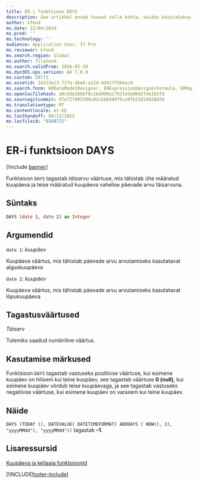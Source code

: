 ```yaml
---
title: ER-i funktsioon DAYS
description: See artikkel annab teavet selle kohta, kuidas kasutatakse funktsiooni DAYS Electronic Reporting (ER).
author: kfend
ms.date: 12/04/2019
ms.prod: ''
ms.technology: ''
audience: Application User, IT Pro
ms.reviewer: kfend
ms.search.region: Global
ms.author: filatovm
ms.search.validFrom: 2016-02-28
ms.dyn365.ops.version: AX 7.0.0
ms.custom: 58771
ms.assetid: 24223e13-727a-4be6-a22d-4d427f504ac9
ms.search.form: ERDataModelDesigner, ERExpressionDesignerFormula, ERMappedFormatDesigner, ERModelMappingDesigner
ms.openlocfilehash: a0c50e36bbf0c2bd999a17631e3e00d2feb162fd
ms.sourcegitcommit: 87e727005399c82cbb6509f5ce9fb33d18928d30
ms.translationtype: MT
ms.contentlocale: et-EE
ms.lasthandoff: 08/12/2022
ms.locfileid: "9268721"
---
```

# <a name="days-er-function"></a>ER-i funktsioon DAYS

[!include [banner](../includes/banner.md)]

Funktsioon `DAYS` tagastab *täisarvu* väärtuse, mis tähistab ühe määratud kuupäeva ja teise määratud kuupäeva vahelise päevade arvu täisarvuna.

## <a name="syntax"></a>Süntaks

```vb
DAYS (date 1, date 2) as Integer
```

## <a name="arguments"></a>Argumendid

`date 1`: *kuupäev*

Kuupäeva väärtus, mis tähistab päevade arvu arvutamiseks kasutatavat alguskuupäeva

`date 2`: *kuupäev*

Kuupäeva väärtus, mis tähistab päevade arvu arvutamiseks kasutatavat lõpukuupäeva

## <a name="return-values"></a>Tagastusväärtused

*Täisarv*

Tulemiks saadud numbriline väärtus.

## <a name="usage-notes"></a>Kasutamise märkused

Funktsioon `DAYS` tagastab vastuseks positiivse väärtuse, kui esimene kuupäev on hilisem kui teine kuupäev, see tagastab väärtuse **0 (null)**, kui esimene kuupäev võrdub teise kuupäevaga, ja see tagastab vastuseks negatiivse väärtuse, kui esimene kuupäev on varasem kui teine kuupäev.

## <a name="example"></a>Näide

`DAYS (TODAY (), DATEVALUE( DATETIMEFORMAT( ADDDAYS ( NOW(), 1), "yyyyMMdd"), "yyyyMMdd"))` tagastab **–1**.

## <a name="additional-resources"></a>Lisaressursid

[Kuupäeva ja kellaaja funktsioonid](er-functions-category-datetime.md)


[!INCLUDE[footer-include](../../../includes/footer-banner.md)]
